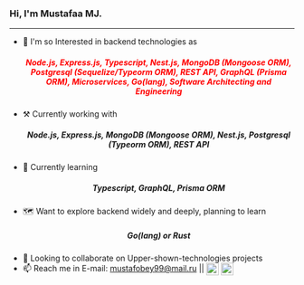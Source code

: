 ### Hi, I'm Mustafaa MJ.
<hr />

- 👀 I'm so Interested in backend technologies as <h5 align="center" style="color: red">Node.js, Express.js, Typescript, Nest.js, MongoDB (Mongoose ORM), Postgresql (Sequelize/Typeorm ORM), REST API, GraphQL (Prisma ORM), Microservices, Go(lang), Software Architecting and Engineering</h5> 
- ⚒  Currently working with <h5 align="center">Node.js, Express.js, MongoDB (Mongoose ORM), Nest.js, Postgresql (Typeorm ORM), REST API</h5> 
- 🌱 Currently learning <h5 align="center">Typescript, GraphQL, Prisma ORM</h5>
- 🗺 Want to explore backend widely and deeply, planning to learn <h5 align="center">Go(lang) or Rust</h5> 
- 💞️ Looking to collaborate on Upper-shown-technologies projects
- 📫 Reach me in  E-mail: mustafobey99@mail.ru || [<img align="center" width="22px" src="https://cdn-icons.flaticon.com/png/512/3955/premium/3955024.png?token=exp=1637694028~hmac=b789f6616c807d7ea00681aa44ffaa5a" />](https://www.instagram.com/sty_z17/) [<img align="center" width="22px" src="https://cdn-icons.flaticon.com/png/512/3670/premium/3670070.png?token=exp=1637693968~hmac=d8c5e85266b96bd27be3690f73c641fc">](https://t.me/Ok_Google99)
